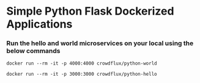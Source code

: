 # Simple Python Flask Dockerized Applications
### Run the hello and world microservices on your local using the below commands
`docker run --rm -it -p 4000:4000 crowdflux/python-world`

`docker run --rm -it -p 3000:3000 crowdflux/python-hello`
